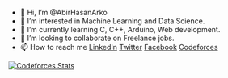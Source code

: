 - 👋 Hi, I’m @AbirHasanArko
- 👀 I’m interested in Machine Learning and Data Science.
- 🌱 I’m currently learning C, C++, Arduino, Web development.
- 💞️ I’m looking to collaborate on Freelance jobs.
- 📫 How to reach me [LinkedIn](https://www.linkedin.com/in/abirhasanarko/) [Twitter](https://twitter.com/AbirHasanArko) [Facebook](https://www.facebook.com/arko.abirhasan) [Codeforces](https://codeforces.com/profile/RoronoaArko)

[![Codeforces Stats](https://codeforces-readme-stats.vercel.app/api/card?username=redheadphone)](https://codeforces.com/profile/RoronoaArko)

<!---
AbirHasanArko/AbirHasanArko is a ✨ special ✨ repository because its `README.md` (this file) appears on your GitHub profile.
You can click the Preview link to take a look at your changes.
--->
